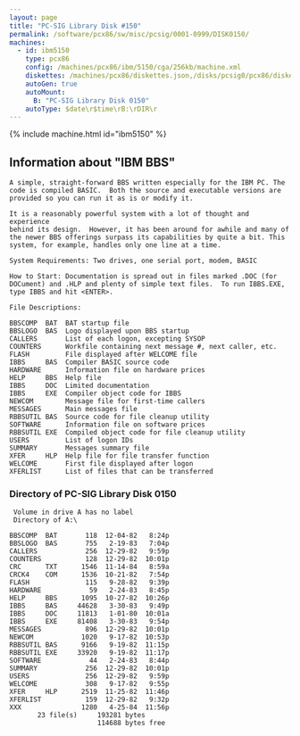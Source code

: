 ```yaml
---
layout: page
title: "PC-SIG Library Disk #150"
permalink: /software/pcx86/sw/misc/pcsig/0001-0999/DISK0150/
machines:
  - id: ibm5150
    type: pcx86
    config: /machines/pcx86/ibm/5150/cga/256kb/machine.xml
    diskettes: /machines/pcx86/diskettes.json,/disks/pcsig0/pcx86/diskettes.json
    autoGen: true
    autoMount:
      B: "PC-SIG Library Disk 0150"
    autoType: $date\r$time\rB:\rDIR\r
---
```


{% include machine.html id="ibm5150" %}

## Information about "IBM BBS"

    A simple, straight-forward BBS written especially for the IBM PC. The
    code is compiled BASIC.  Both the source and executable versions are
    provided so you can run it as is or modify it.
    
    It is a reasonably powerful system with a lot of thought and experience
    behind its design.  However, it has been around for awhile and many of
    the newer BBS offerings surpass its capabilities by quite a bit. This
    system, for example, handles only one line at a time.
    
    System Requirements: Two drives, one serial port, modem, BASIC
    
    How to Start: Documentation is spread out in files marked .DOC (for
    DOCument) and .HLP and plenty of simple text files.  To run IBBS.EXE,
    type IBBS and hit <ENTER>.
    
    File Descriptions:
    
    BBSCOMP  BAT  BAT startup file
    BBSLOGO  BAS  Logo displayed upon BBS startup
    CALLERS       List of each logon, excepting SYSOP
    COUNTERS      Workfile containing next message #, next caller, etc.
    FLASH         File displayed after WELCOME file
    IBBS     BAS  Compiler BASIC source code
    HARDWARE      Information file on hardware prices
    HELP     BBS  Help file
    IBBS     DOC  Limited documentation
    IBBS     EXE  Compiler object code for IBBS
    NEWCOM        Message file for first-time callers
    MESSAGES      Main messages file
    RBBSUTIL BAS  Source code for file cleanup utility
    SOFTWARE      Information file on software prices
    RBBSUTIL EXE  Compiled object code for file cleanup utility
    USERS         List of logon IDs
    SUMMARY       Messages summary file
    XFER     HLP  Help file for file transfer function
    WELCOME       First file displayed after logon
    XFERLIST      List of files that can be transferred

### Directory of PC-SIG Library Disk 0150

     Volume in drive A has no label
     Directory of A:\

    BBSCOMP  BAT       118  12-04-82   8:24p
    BBSLOGO  BAS       755   2-19-83   7:04p
    CALLERS            256  12-29-82   9:59p
    COUNTERS           128  12-29-82  10:01p
    CRC      TXT      1546  11-14-84   8:59a
    CRCK4    COM      1536  10-21-82   7:54p
    FLASH              115   9-28-82   9:39p
    HARDWARE            59   2-24-83   8:45p
    HELP     BBS      1095  10-27-82  10:26p
    IBBS     BAS     44628   3-30-83   9:49p
    IBBS     DOC     11813   1-01-80  10:01a
    IBBS     EXE     81408   3-30-83   9:54p
    MESSAGES           896  12-29-82  10:01p
    NEWCOM            1020   9-17-82  10:53p
    RBBSUTIL BAS      9166   9-19-82  11:15p
    RBBSUTIL EXE     33920   9-19-82  11:17p
    SOFTWARE            44   2-24-83   8:44p
    SUMMARY            256  12-29-82  10:01p
    USERS              256  12-29-82   9:59p
    WELCOME            308   9-17-82   9:55p
    XFER     HLP      2519  11-25-82  11:46p
    XFERLIST           159  12-29-82   9:32p
    XXX               1280   4-25-84  11:56p
           23 file(s)     193281 bytes
                          114688 bytes free
